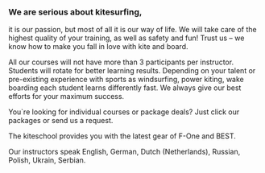 ### We are serious about kitesurfing,

it is our passion, but most of all it is our way of life.
We will take care of the highest quality of your training,
as well as safety and fun! Trust us – we know how to make you
fall in love with kite and board.

All our courses will not have more than 3 participants per instructor.
Students will rotate for better learning results. Depending on your
talent or pre-existing experience with sports as windsurfing, power kiting,
wake boarding each student learns differently fast. We always give our best
efforts for your maximum success.

You`re looking for individual courses or package deals? Just click our
packages or send us a request.

The kiteschool provides you with the latest gear of F-One and BEST.

Our instructors speak English, German, Dutch (Netherlands), Russian,
Polish, Ukrain, Serbian.
